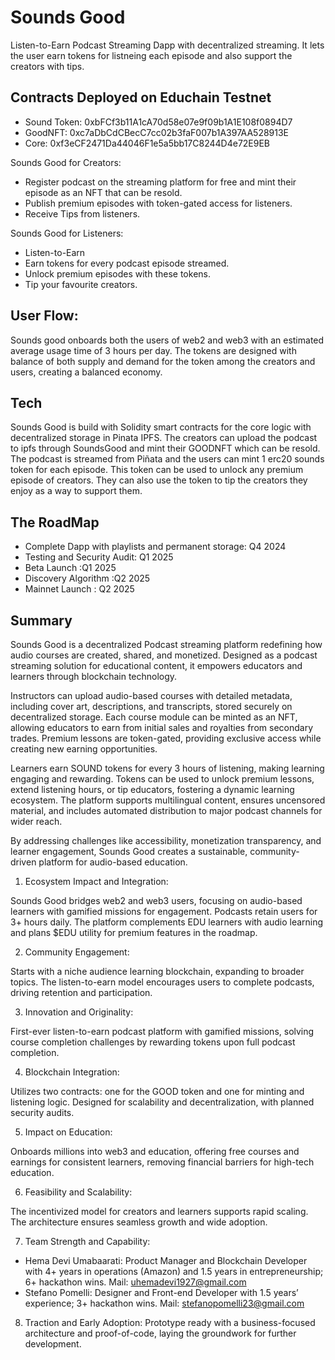 # Sounds Good

Listen-to-Earn Podcast Streaming Dapp with decentralized streaming. It lets the user earn tokens for listneing each episode and also support the creators with tips.

## Contracts Deployed on Educhain Testnet

 - Sound Token: 0xbFCf3b11A1cA70d58e07e9f09b1A1E108f0894D7
 - GoodNFT: 0xc7aDbCdCBecC7cc02b3faF007b1A397AA528913E
 - Core: 0xf3eCF2471Da44046F1e5a5bb17C8244D4e72E9EB

Sounds Good for Creators:

- Register podcast on the streaming platform for free and mint their episode as an NFT that can be resold.
- Publish premium episodes with token-gated access for listeners.
- Receive Tips from listeners.

Sounds Good for Listeners:

- Listen-to-Earn
- Earn tokens for every podcast episode streamed.
- Unlock premium episodes with these tokens.
- Tip your favourite creators.

## User Flow:

Sounds good onboards both the users of web2 and web3 with an estimated average usage time of 3 hours per day.
The tokens are designed with balance of both supply and demand for the token among the creators and users, creating a balanced economy.

## Tech

Sounds Good is build with Solidity smart contracts for the core logic with decentralized storage in Pinata IPFS.
The creators can upload the podcast to ipfs through SoundsGood and mint their GOODNFT which can be resold.
The podcast is streamed from Piñata and the users can mint 1 erc20 sounds token for each episode. This token can be used to unlock any premium episode of creators.
They can also use the token to tip the creators they enjoy as a way to support them.

## The RoadMap

- Complete Dapp with playlists and permanent storage: Q4 2024
- Testing and Security Audit: Q1 2025
- Beta Launch :Q1 2025
- Discovery Algorithm :Q2 2025
- Mainnet Launch : Q2 2025

## Summary
Sounds Good is a decentralized Podcast streaming platform redefining how audio courses are created, shared, and monetized. Designed as a podcast streaming solution for educational content, it empowers educators and learners through blockchain technology.

Instructors can upload audio-based courses with detailed metadata, including cover art, descriptions, and transcripts, stored securely on decentralized storage. Each course module can be minted as an NFT, allowing educators to earn from initial sales and royalties from secondary trades. Premium lessons are token-gated, providing exclusive access while creating new earning opportunities.

Learners earn SOUND tokens for every 3 hours of listening, making learning engaging and rewarding. Tokens can be used to unlock premium lessons, extend listening hours, or tip educators, fostering a dynamic learning ecosystem. The platform supports multilingual content, ensures uncensored material, and includes automated distribution to major podcast channels for wider reach.

By addressing challenges like accessibility, monetization transparency, and learner engagement, Sounds Good creates a sustainable, community-driven platform for audio-based education.
1. Ecosystem Impact and Integration:

Sounds Good bridges web2 and web3 users, focusing on audio-based learners with gamified missions for engagement. Podcasts retain users for 3+ hours daily. The platform complements EDU learners with audio learning and plans $EDU utility for premium features in the roadmap.

2. Community Engagement:

Starts with a niche audience learning blockchain, expanding to broader topics. The listen-to-earn model encourages users to complete podcasts, driving retention and participation.

3. Innovation and Originality:

First-ever listen-to-earn podcast platform with gamified missions, solving course completion challenges by rewarding tokens upon full podcast completion.

4. Blockchain Integration:

Utilizes two contracts: one for the GOOD token and one for minting and listening logic. Designed for scalability and decentralization, with planned security audits.

5. Impact on Education:

Onboards millions into web3 and education, offering free courses and earnings for consistent learners, removing financial barriers for high-tech education.

6. Feasibility and Scalability:

The incentivized model for creators and learners supports rapid scaling. The architecture ensures seamless growth and wide adoption.

7. Team Strength and Capability:

 - Hema Devi Umabaarati: Product Manager and Blockchain Developer with 4+ years in operations (Amazon) and 1.5 years in entrepreneurship; 6+ hackathon wins.
    Mail: uhemadevi1927@gmail.com
 - Stefano Pomelli: Designer and Front-end Developer with 1.5 years’ experience; 3+ hackathon wins.
Mail: stefanopomelli23@gmail.com
8. Traction and Early Adoption:
Prototype ready with a business-focused architecture and proof-of-code, laying the groundwork for further development.
